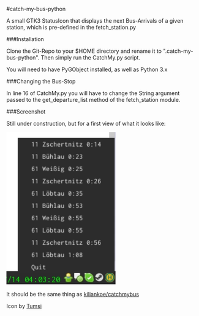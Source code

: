 #catch-my-bus-python

A small GTK3 StatusIcon that displays the next Bus-Arrivals of a given station, which is pre-defined
in the fetch_station.py


###Installation

Clone the Git-Repo to your $HOME directory and rename it to ".catch-my-bus-python". Then simply run
the CatchMy.py script.

You will need to have PyGObject installed, as well as Python 3.x

###Changing the Bus-Stop

In line 16 of CatchMy.py you will have to change the String argument passed to the get_departure_list method
of the fetch_station module.

###Screenshot

Still under construction, but for a first view of what it looks like:

![screenshot](./screenshot.png)

It should be the same thing as [kiliankoe/catchmybus](https://github.com/kiliankoe/catchmybus)


Icon by [Tumsi](http://openclipart.org/detail/182201/bushaltestelle-by-tumsi-182201)